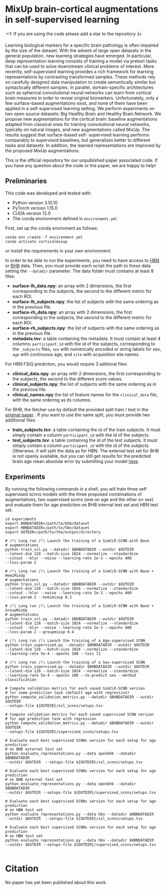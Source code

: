 # MixUp brain-cortical augmentations in self-supervised learning

\:+1: If you are using the code please add a star to the repository :+1:

Learning biological markers for a specific brain pathology is often impaired by
 the size of the dataset. With the advent of large open datasets in the general
 population, new learning strategies have emerged. In particular, deep 
representation learning consists of training a model via pretext tasks that can
 be used to solve downstream clinical problems of interest. More recently, 
self-supervised learning provides a rich framework for learning representations
 by contrasting transformed samples. These methods rely on carefully designed 
data manipulation to create semantically similar but syntactically different 
samples. In parallel, domain-specific architectures such as spherical 
convolutional neural networks can learn from cortical brain measures in order 
to reveal original biomarkers. Unfortunately, only a few surface-based 
augmentations exist, and none of them have been applied in a self-supervised 
learning setting. We perform experiments on two open source datasets: Big 
Healthy Brain and Healthy Brain Network. We propose new augmentations for the 
cortical brain: baseline augmentations adapted from classical ones for training 
convolutional neural networks, typically on natural images, and new 
augmentations called MixUp. The results suggest that surface-based self-
supervised learning performs comparably to supervised baselines, but 
generalizes better to different tasks and datasets. In addition, the learned 
representations are improved by the proposed MixUp augmentations.

This is the official repository for our unpublished paper associated code.
If you have any question about the code or the paper, we are happy to help!


## Preliminaries

This code was developed and tested with:
- Python version 3.10.10
- PyTorch version 1.15.0
- CUDA version 12.0
- The conda environment defined in `environment.yml`

First, set up the conda enviroment as follows:

```
conda env create -f environment.yml
conda activate corticalmixup
```

or install the requirements in your own environment. 

In order to be able to run the experiments, you need to have access to [HBN](http://fcon_1000.projects.nitrc.org/indi/cmi_healthy_brain_network/)
or [BHB](https://ieee-dataport.org/open-access/openbhb-multi-site-brain-mri-dataset-age-prediction-and-debiasing)
data. Then, you must provide each script the path to these data setting the
`--datadir` parameter.
The data folder must contains at least 8 files:
- **surface-lh_data.npy**: an array with 2 dimensions, the first corresponding to
  the subjects, the second to the different metric for each ROI.
- **surface-lh_subjects.npy**: the list of subjects with the same ordering as
  in the previous file.
- **surface-rh_data.npy**: an array with 2 dimensions, the first corresponding to
  the subjects, the second to the different metric for each ROI.
- **surface-rh_subjects.npy**: the list of subjects with the same ordering as
  in the previous file.
- **metadata.tsv**: a table containing the metadata. It must contain at least
  4 columns: `participant_id` with the id of the subjects, corresponding
  to the `_subjects` files, `sex` with numerically encoded or string labels for sex, `age` with
  continuous age, and `site` with acquisition site names.

For HBN FSIQ prediction, you would require 3 aditional files:
- **clinical_data.npy**: an array with 2 dimensions, the first corresponding
  to the subjects, the second to the different score values.
- **clinical_subjects.npy**: the list of subjects with the same ordering as
  in the previous file.
- **clinical_names.npy** the list of feature names for the `clinical_data`
  file, with the same ordering as its columns.

For BHB, the fetcher use by default the provided split train / test in the 
[original paper](https://www.sciencedirect.com/science/article/pii/S1053811922007522)
. If you want to use the same split, you must provide two additional files:
- **train_subjects.tsv**: a table containing the id of the train subjects. It 
  must simply contain a column `participant_id` with the id of the subjects.
- **test_subjects.tsv**: a table containing the id of the test subjects. It 
  must simply contain a column `participant_id` with the id of the subjects.
Otherwise, it will split the data as for HBN.
The external test set for BHB is not openly available, but you can still get
results for the predicted brain age mean absolute error by submitting your 
model [here](https://baobablab.github.io/bhb/challenges/age_prediction_with_site_removal).

## Experiments

By running the following commands in a shell, you will train three self 
supervised scnns models with the three proposed combinations of augmentations,
two supervised scnns (one on age and the other on sex) and evaluate them
for age prediction on BHB internal test set and HBN test set:

```
cd experiments
export BHBDATADIR=/path/to/bhb/dataset
export HBNDATADIR=/path/to/hbn/dataset
export OUTDIR=/path/to/the/output/directory

# /!\ Long run /!\ Launch the training of a SimCLR-SCNN with Base
# augmentations 
python train_ssl.py --datadir $BHBDATADIR --outdir $OUTDIR 
--latent-dim 128 --batch-size 1024 --normalize --standardize 
--cutout --blur --noise --learning-rate 2e-3 --epochs 400 
--loss-param 2

# /!\ Long run /!\ Launch the training of a SimCLR-SCNN with Base + HemiMixUp
# augmentations 
python train_ssl.py --datadir $BHBDATADIR --outdir $OUTDIR 
--latent-dim 128 --batch-size 1024 --normalize --standardize 
--cutout --blur --noise --learning-rate 2e-3 --epochs 400 
--loss-param 2 --hemimixup 0.3

# /!\ Long run /!\ Launch the training of a SimCLR-SCNN with Base + GroupMixUp
# augmentations 
python train_ssl.py --datadir $BHBDATADIR --outdir $OUTDIR 
--latent-dim 128 --batch-size 1024 --normalize --standardize 
--cutout --blur --noise --learning-rate 2e-3 --epochs 400 
--loss-param 2 --groupmixup 0.4

# /!\ Long run /!\ Launch the training of a Age-supervised SCNN
python train_supervised.py --datadir $BHBDATADIR --outdir $OUTDIR 
--latent-dim 128 --batch-size 1024 --normalize --standardize 
--learning-rate 5e-4 --epochs 100 --loss l1

# /!\ Long run /!\ Launch the training of a Sex-supervised SCNN
python train_supervised.py --datadir $BHBDATADIR --outdir $OUTDIR 
--latent-dim 128 --batch-size 1024 --normalize --standardize 
--learning-rate 5e-4 --epochs 100 --to-predict sex --method classification

# Compute validation metrics for each saved SimCLR-SCNN version
# for some prediction task (default age with regression)
python compute_validation_metrics.py --datadir $BHBDATADIR --outdir $OUTDIR 
--setups-file ${OUTDIR}/ssl_scnns/setups.tsv

# Compute validation metrics for each saved supervised SCNN version
# for age prediction task with regression
python compute_validation_metrics.py --datadir $BHBDATADIR --outdir $OUTDIR 
--setups-file ${OUTDIR}/supervised_scnns/setups.tsv

# Evaluate each best supervised SCNNs version for each setup for age prediction
# on BHB external test set
python evaluate_representations.py --data openbhb --datadir $BHBDATADIR 
--outdir $OUTDIR  --setups-file ${OUTDIR}/ssl_scnns/setups.tsv

# Evaluate each best supervised SCNNs version for each setup for age prediction
# on BHB external test set
python evaluate_representations.py --data openbhb --datadir $BHBDATADIR 
--outdir $OUTDIR --setups-file ${OUTDIR}/supervised_scnns/setups.tsv

# Evaluate each best supervised SCNNs version for each setup for age prediction
# on HBN test set
python evaluate_representations.py --data hbn --datadir $HBNDATADIR 
--outdir $OUTDIR  --setups-file ${OUTDIR}/ssl_scnns/setups.tsv

# Evaluate each best supervised SCNNs version for each setup for age prediction
# on HBN test set
python evaluate_representations.py --data hbn --datadir $HBNDATADIR 
--outdir $OUTDIR --setups-file ${OUTDIR}/supervised_scnns/setups.tsv


```

Citation
========

No paper has yet been published about this work.

